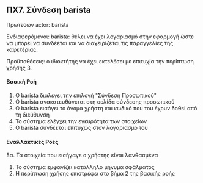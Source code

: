 ## ΠΧ7. Σύνδεση barista
Πρωτεύων actor: barista

Ενδιαφερόμενοι: 
barista: θέλει να έχει λογαριασμό στην εφαρμογή ώστε να μπορεί να συνδέεται  και να διαχειρίζεται τις παραγγελίες της καφετέριας.

Προϋποθέσεις: ο ιδιοκτήτης να έχει εκτελέσει με επιτυχία την περίπτωση χρήσης 3.

#### Βασική Ροή
1. Ο barista διαλέγει την επιλογή "Σύνδεση Προσωπικού"
2. Ο barista ανακατευθύνεται στη σελίδα σύνδεσης προσωπικού
3. Ο barista εισάγει το όνομα χρήστη και κωδικό που του έχουν δοθεί από τη διεύθυνση
4. Το σύστημα ελέγχει την εγκυρότητα των στοιχείων 
5. Ο barista συνδέεται επιτυχώς στον λογαριασμό του

#### Εναλλακτικές Ροές
5α. Τα στοιχεία που εισήγαγε ο χρήστης είναι λανθασμένα
1. Το σύστημα εμφανίζει κατάλληλο μήνυμα σφάλματος
2. Η περίπτωση χρήσης επιστρέφει στο βήμα 2 της βασικής ροής
